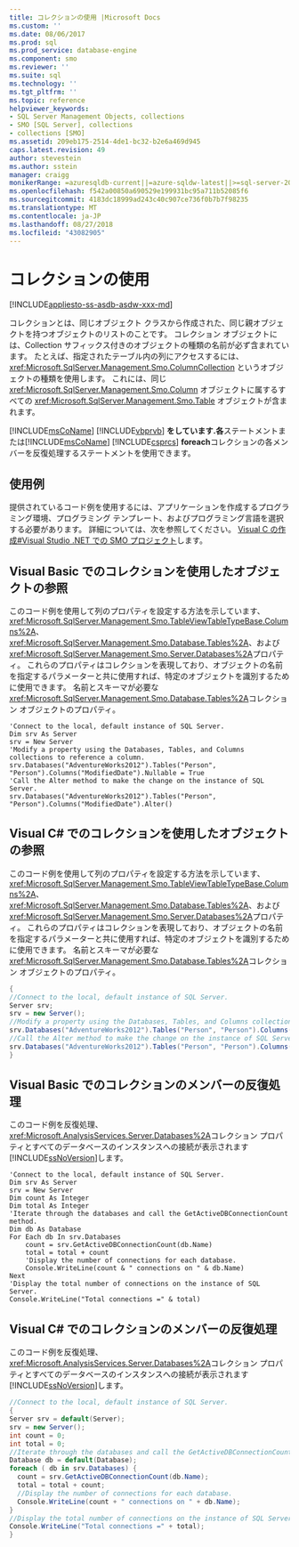 ```yaml
---
title: コレクションの使用 |Microsoft Docs
ms.custom: ''
ms.date: 08/06/2017
ms.prod: sql
ms.prod_service: database-engine
ms.component: smo
ms.reviewer: ''
ms.suite: sql
ms.technology: ''
ms.tgt_pltfrm: ''
ms.topic: reference
helpviewer_keywords:
- SQL Server Management Objects, collections
- SMO [SQL Server], collections
- collections [SMO]
ms.assetid: 209eb175-2514-4de1-bc32-b2e6a469d945
caps.latest.revision: 49
author: stevestein
ms.author: sstein
manager: craigg
monikerRange: =azuresqldb-current||=azure-sqldw-latest||>=sql-server-2016||=sqlallproducts-allversions||>=sql-server-linux-2017||=azuresqldb-mi-current
ms.openlocfilehash: f542a00850a690529e199931bc95a711b52085f6
ms.sourcegitcommit: 4183dc18999ad243c40c907ce736f0b7b7f98235
ms.translationtype: MT
ms.contentlocale: ja-JP
ms.lasthandoff: 08/27/2018
ms.locfileid: "43082905"
---
```

# <a name="using-collections"></a>コレクションの使用
[!INCLUDE[appliesto-ss-asdb-asdw-xxx-md](../../../includes/appliesto-ss-asdb-asdw-xxx-md.md)]

  コレクションとは、同じオブジェクト クラスから作成された、同じ親オブジェクトを持つオブジェクトのリストのことです。 コレクション オブジェクトには、Collection サフィックス付きのオブジェクトの種類の名前が必ず含まれています。 たとえば、指定されたテーブル内の列にアクセスするには、<xref:Microsoft.SqlServer.Management.Smo.ColumnCollection> というオブジェクトの種類を使用します。 これには、同じ <xref:Microsoft.SqlServer.Management.Smo.Column> オブジェクトに属するすべての <xref:Microsoft.SqlServer.Management.Smo.Table> オブジェクトが含まれます。  
  
 [!INCLUDE[msCoName](../../../includes/msconame-md.md)] [!INCLUDE[vbprvb](../../../includes/vbprvb-md.md)] **をしています.各**ステートメントまたは[!INCLUDE[msCoName](../../../includes/msconame-md.md)] [!INCLUDE[csprcs](../../../includes/csprcs-md.md)] **foreach**コレクションの各メンバーを反復処理するステートメントを使用できます。  
  
## <a name="examples"></a>使用例  
提供されているコード例を使用するには、アプリケーションを作成するプログラミング環境、プログラミング テンプレート、およびプログラミング言語を選択する必要があります。 詳細については、次を参照してください。 [Visual C の作成&#35;Visual Studio .NET での SMO プロジェクト](../../../relational-databases/server-management-objects-smo/how-to-create-a-visual-csharp-smo-project-in-visual-studio-net.md)します。  
  
## <a name="referencing-an-object-by-using-a-collection-in-visual-basic"></a>Visual Basic でのコレクションを使用したオブジェクトの参照  
 このコード例を使用して列のプロパティを設定する方法を示しています、 <xref:Microsoft.SqlServer.Management.Smo.TableViewTableTypeBase.Columns%2A>、 <xref:Microsoft.SqlServer.Management.Smo.Database.Tables%2A>、および<xref:Microsoft.SqlServer.Management.Smo.Server.Databases%2A>プロパティ。 これらのプロパティはコレクションを表現しており、オブジェクトの名前を指定するパラメーターと共に使用すれば、特定のオブジェクトを識別するために使用できます。 名前とスキーマが必要な<xref:Microsoft.SqlServer.Management.Smo.Database.Tables%2A>コレクション オブジェクトのプロパティ。  
  
```VBNET
'Connect to the local, default instance of SQL Server.
Dim srv As Server
srv = New Server
'Modify a property using the Databases, Tables, and Columns collections to reference a column.
srv.Databases("AdventureWorks2012").Tables("Person", "Person").Columns("ModifiedDate").Nullable = True
'Call the Alter method to make the change on the instance of SQL Server.
srv.Databases("AdventureWorks2012").Tables("Person", "Person").Columns("ModifiedDate").Alter()
```
  
## <a name="referencing-an-object-by-using-a-collection-in-visual-c"></a>Visual C# でのコレクションを使用したオブジェクトの参照  
 このコード例を使用して列のプロパティを設定する方法を示しています、 <xref:Microsoft.SqlServer.Management.Smo.TableViewTableTypeBase.Columns%2A>、 <xref:Microsoft.SqlServer.Management.Smo.Database.Tables%2A>、および<xref:Microsoft.SqlServer.Management.Smo.Server.Databases%2A>プロパティ。 これらのプロパティはコレクションを表現しており、オブジェクトの名前を指定するパラメーターと共に使用すれば、特定のオブジェクトを識別するために使用できます。 名前とスキーマが必要な<xref:Microsoft.SqlServer.Management.Smo.Database.Tables%2A>コレクション オブジェクトのプロパティ。  
  
```csharp  
{   
//Connect to the local, default instance of SQL Server.   
Server srv;   
srv = new Server();   
//Modify a property using the Databases, Tables, and Columns collections to reference a column.   
srv.Databases("AdventureWorks2012").Tables("Person", "Person").Columns("LastName").Nullable = true;   
//Call the Alter method to make the change on the instance of SQL Server.   
srv.Databases("AdventureWorks2012").Tables("Person", "Person").Columns("LastName").Alter();   
}  
```  
  
## <a name="iterating-through-the-members-of-a-collection-in-visual-basic"></a>Visual Basic でのコレクションのメンバーの反復処理  
 このコード例を反復処理、<xref:Microsoft.AnalysisServices.Server.Databases%2A>コレクション プロパティとすべてのデータベースのインスタンスへの接続が表示されます[!INCLUDE[ssNoVersion](../../../includes/ssnoversion-md.md)]します。  
  
```VBNET
'Connect to the local, default instance of SQL Server.
Dim srv As Server
srv = New Server
Dim count As Integer
Dim total As Integer
'Iterate through the databases and call the GetActiveDBConnectionCount method.
Dim db As Database
For Each db In srv.Databases
    count = srv.GetActiveDBConnectionCount(db.Name)
    total = total + count
    'Display the number of connections for each database.
    Console.WriteLine(count & " connections on " & db.Name)
Next
'Display the total number of connections on the instance of SQL Server.
Console.WriteLine("Total connections =" & total)
```
  
## <a name="iterating-through-the-members-of-a-collection-in-visual-c"></a>Visual C# でのコレクションのメンバーの反復処理  
 このコード例を反復処理、<xref:Microsoft.AnalysisServices.Server.Databases%2A>コレクション プロパティとすべてのデータベースのインスタンスへの接続が表示されます[!INCLUDE[ssNoVersion](../../../includes/ssnoversion-md.md)]します。  
  
```csharp  
//Connect to the local, default instance of SQL Server.   
{   
Server srv = default(Server);   
srv = new Server();   
int count = 0;   
int total = 0;   
//Iterate through the databases and call the GetActiveDBConnectionCount method.   
Database db = default(Database);   
foreach ( db in srv.Databases) {   
  count = srv.GetActiveDBConnectionCount(db.Name);   
  total = total + count;   
  //Display the number of connections for each database.   
  Console.WriteLine(count + " connections on " + db.Name);   
}   
//Display the total number of connections on the instance of SQL Server.   
Console.WriteLine("Total connections =" + total);   
}   
```  
  
  
